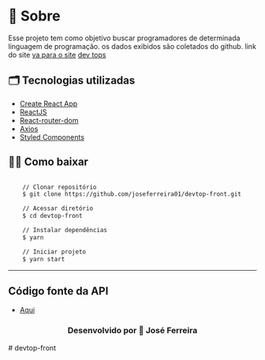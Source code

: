 

# 🔖 Sobre

Esse projeto tem como objetivo buscar programadores de determinada linguagem de programação. os dados exibidos são coletados do github.
link do site
 [va para o site]( https://topdevs.herokuapp.com/)
 <a target="_blank" href=" https://topdevs.herokuapp.com/"> dev tops</a>



## 🗂 Tecnologias utilizadas

- [Create React App](https://github.com/facebook/create-react-app)
- [ReactJS](https://pt-br.reactjs.org/)
- [React-router-dom](https://reactrouter.com/web/guides/quick-start)
- [Axios](https://github.com/axios/axios)
- [Styled Components](https://styled-components.com/)

## 👍🏻 Como baixar

```bash

    // Clonar repositório
    $ git clone https://github.com/joseferreira01/devtop-front.git

    // Acessar diretório
    $ cd devtop-front

    // Instalar dependências
    $ yarn

    // Iniciar projeto
    $ yarn start
```

---
##  Código fonte da API
- [Aqui ](https://github.com/joseferreira01/devtop.git)

<h3 align="center">Desenvolvido por  💜  José Ferreira </h3>
# devtop-front
